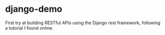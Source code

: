 # django-demo
First try at building RESTful APIs using the Django rest framework, following a tutorial I found online.
